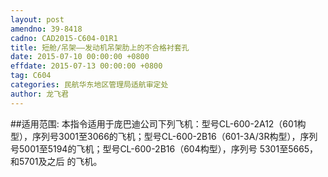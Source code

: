 ```yaml
---
layout: post
amendno: 39-8418
cadno: CAD2015-C604-01R1
title: 短舱/吊架——发动机吊架肋上的不合格衬套孔
date: 2015-07-10 00:00:00 +0800
effdate: 2015-07-13 00:00:00 +0800
tag: C604
categories: 民航华东地区管理局适航审定处
author: 龙飞君
---
```


##适用范围:
本指令适用于庞巴迪公司下列飞机：型号CL-600-2A12（601构型），序列号3001至3066的飞机；型号CL-600-2B16（601-3A/3R构型），序列号5001至5194的飞机；型号CL-600-2B16（604构型），序列号 5301至5665，和5701及之后
的飞机。

